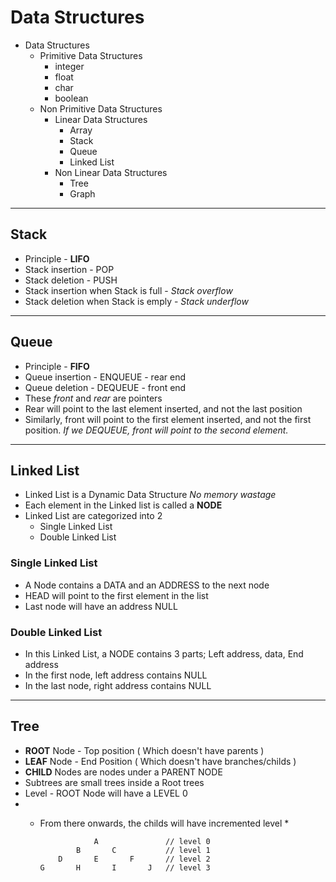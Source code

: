 # Data Structures
- Data Structures
	- Primitive Data Structures
		- integer
		- float
		- char
		- boolean
	- Non Primitive Data Structures
		- Linear Data Structures
			- Array
			- Stack
			- Queue
			- Linked List
		- Non Linear Data Structures
			- Tree
			- Graph

---

## Stack

- Principle - **LIFO**
- Stack insertion - POP
- Stack deletion  - PUSH
- Stack insertion when Stack is full - *Stack overflow*
- Stack deletion when Stack is emply - *Stack underflow*

---

## Queue

- Principle - **FIFO**
- Queue insertion - ENQUEUE - rear end
- Queue deletion  - DEQUEUE - front end
- These *front* and *rear* are pointers
- Rear will point to the last element inserted, and not the last position
- Similarly, front will point to the first element inserted, and not the first position. 
 *If we DEQUEUE, front will point to the second element.*

---

## Linked List

- Linked List is a Dynamic Data Structure *No memory wastage*
- Each element in the Linked list is called a **NODE**
- Linked List are categorized into 2
	- Single Linked List
	- Double Linked List

### Single Linked List
- A Node contains a DATA and an ADDRESS to the next node
- HEAD will point to the first element in the list
- Last node will have an address NULL
### Double Linked List
- In this Linked List, a NODE contains 3 parts; Left address, data, End address
- In the first node, left address contains NULL
- In the last node, right address contains NULL

---

## Tree

- **ROOT** Node - Top position ( Which doesn't have parents )
- **LEAF** Node - End Position ( Which doesn't have branches/childs )
- **CHILD** Nodes are nodes under a PARENT NODE
- Subtrees are small trees inside a Root trees
- Level - ROOT Node will have a LEVEL 0
- * From there onwards, the childs will have incremented level * 

					A				// level 0 
				B		C			// level 1 
			D		E		F		// level 2 
		G		H		I		J	// level 3 



